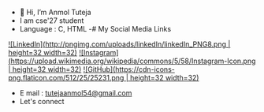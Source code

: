 - 👋 Hi, I’m Anmol Tuteja
- I am cse'27 student
- Language : C, HTML
-# My Social Media Links

[![LinkedIn](http://pngimg.com/uploads/linkedIn/linkedIn_PNG8.png | height=32 width=32)](https://www.linkedin.com/in/anmol-tuteja-684b0327b/)
[![Instagram](https://upload.wikimedia.org/wikipedia/commons/5/58/Instagram-Icon.png | height=32 width=32)](https://www.instagram.com/anmoltuteja287/)
[![GitHub](https://cdn-icons-png.flaticon.com/512/25/25231.png | height=32 width=32)](https://github.com/AnmolTutejaGitHub/)

- E mail : tutejaanmol54@gmail.com
- Let's connect 
